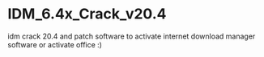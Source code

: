 # IDM_6.4x_Crack_v20.4
idm crack 20.4 and patch software to activate internet download manager software or activate office :)
